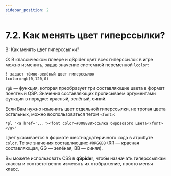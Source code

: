 ```yaml
---
sidebar_position: 2
---
```


# 7.2. Как менять цвет гиперссылки?
<!-- [:faq_07_02] -->
В: Как менять цвет гиперссылки?

О:
В классическом плеере и qSpider цвет всех гиперссылок в игре можно изменить, задав значение системной переменной `lcolor`:
```qsp
! задаст тёмно-зелёный цвет гиперссылок
lcolor=rgb(0,120,0)
```
`rgb` — функция, которая преобразует три составляющие цвета в формат понятный QSP. Значения составляющих прописываем аргументами функции в порядке: красный, зелёный, синий.

Если Вам нужно изменить цвет отдельной гиперссылки, не трогая цвета остальных, можно воспользоваться тегом `<font>`:
```qsp
*pl "<a href='...'><font color=#008888>ссылка бирюзового цвета</font></a>"
```
Цвет указывается в формате шестнадцатеричного кода в атрибуте `color`. Те же значения составляющих: `#RRGGBB` (RR — красная составляющая, GG — зелёная, BB — синяя).

Вы можете использовать CSS в **qSpider**, чтобы назначать гиперссылкам классы и соответственно изменять их отображение, просто меняя класс.
